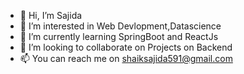 - 👋 Hi, I’m Sajida
- 👀 I’m interested in Web Devlopment,Datascience
- 🌱 I’m currently learning SpringBoot and ReactJs
- 💞️ I’m looking to collaborate on Projects on Backend
- 📫 You can reach me on shaiksajida591@gmail.com

<!---
shaiksajida123/shaiksajida123 is a ✨ special ✨ repository because its `README.md` (this file) appears on your GitHub profile.
You can click the Preview link to take a look at your changes.
--->
